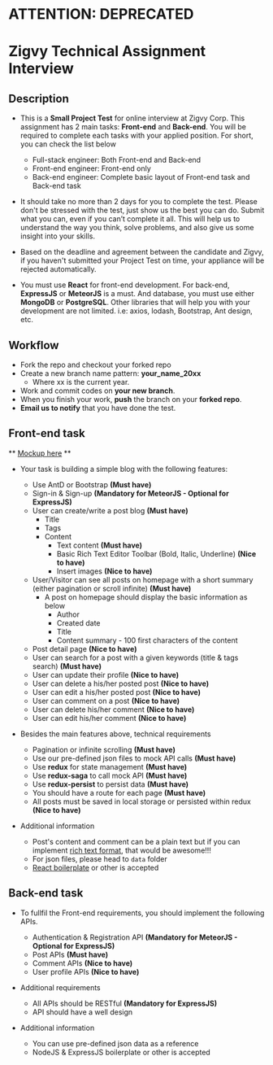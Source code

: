# ATTENTION: DEPRECATED

# Zigvy Technical Assignment Interview

## Description

- This is a **Small Project Test** for online interview at Zigvy Corp. This assignment has 2 main tasks: **Front-end** and **Back-end**. You will be required to complete each tasks with your applied position. For short, you can check the list below

  - Full-stack engineer: Both Front-end and Back-end
  - Front-end engineer: Front-end only
  - Back-end engineer: Complete basic layout of Front-end task and Back-end task

- It should take no more than 2 days for you to complete the test. Please don't be stressed with the test, just show us the best you can do. Submit what you can, even if you can’t complete it all. This will help us to understand the way you think, solve problems, and also give us some insight into your skills.

- Based on the deadline and agreement between the candidate and Zigvy, if you haven't submitted your Project Test on time, your appliance will be rejected automatically.

- You must use **React** for front-end development. For back-end, **ExpressJS** or **MeteorJS** is a must. And database, you must use either **MongoDB** or **PostgreSQL**. Other libraries that will help you with your development are not limited. i.e: axios, lodash, Bootstrap, Ant design, etc.

## Workflow

- Fork the repo and checkout your forked repo
- Create a new branch name pattern: **your_name_20xx**
  - Where xx is the current year.
- Work and commit codes on **your new branch**.
- When you finish your work, **push** the branch on your **forked repo**.
- **Email us to notify** that you have done the test.

## Front-end task

** [Mockup here](/mockup/homepage.png) **

- Your task is building a simple blog with the following features:

  - Use AntD or Bootstrap **(Must have)**
  - Sign-in & Sign-up **(Mandatory for MeteorJS - Optional for ExpressJS)**
  - User can create/write a post blog **(Must have)**
    - Title
    - Tags
    - Content
      - Text content **(Must have)**
      - Basic Rich Text Editor Toolbar (Bold, Italic, Underline) **(Nice to have)**
      - Insert images **(Nice to have)**
  - User/Visitor can see all posts on homepage with a short summary (either pagination or scroll infinite) **(Must have)**
    - A post on homepage should display the basic information as below
      - Author
      - Created date
      - Title
      - Content summary - 100 first characters of the content
  - Post detail page **(Nice to have)**
  - User can search for a post with a given keywords (title & tags search) **(Must have)**
  - User can update their profile **(Nice to have)**
  - User can delete a his/her posted post **(Nice to have)**
  - User can edit a his/her posted post **(Nice to have)**
  - User can comment on a post **(Nice to have)**
  - User can delete his/her comment **(Nice to have)**
  - User can edit his/her comment **(Nice to have)**

- Besides the main features above, technical requirements

  - Pagination or infinite scrolling **(Must have)**
  - Use our pre-defined json files to mock API calls **(Must have)**
  - Use **redux** for state management **(Must have)**
  - Use **redux-saga** to call mock API **(Must have)**
  - Use **redux-persist** to persist data **(Must have)**
  - You should have a route for each page **(Must have)**
  - All posts must be saved in local storage or persisted within redux **(Nice to have)**

- Additional information
  - Post's content and comment can be a plain text but if you can implement [rich text format](https://en.wikipedia.org/wiki/Rich_Text_Format), that would be awesome!!!
  - For json files, please head to `data` folder
  - [React boilerplate](https://github.com/react-boilerplate/react-boilerplate) or other is accepted

## Back-end task

- To fullfil the Front-end requirements, you should implement the following APIs.

  - Authentication & Registration API **(Mandatory for MeteorJS - Optional for ExpressJS)**
  - Post APIs **(Must have)**
  - Comment APIs **(Nice to have)**
  - User profile APIs **(Nice to have)**

- Additional requirements
  - All APIs should be RESTful **(Mandatory for ExpressJS)**
  - API should have a well design
- Additional information
  - You can use pre-defined json data as a reference
  - NodeJS & ExpressJS boilerplate or other is accepted
